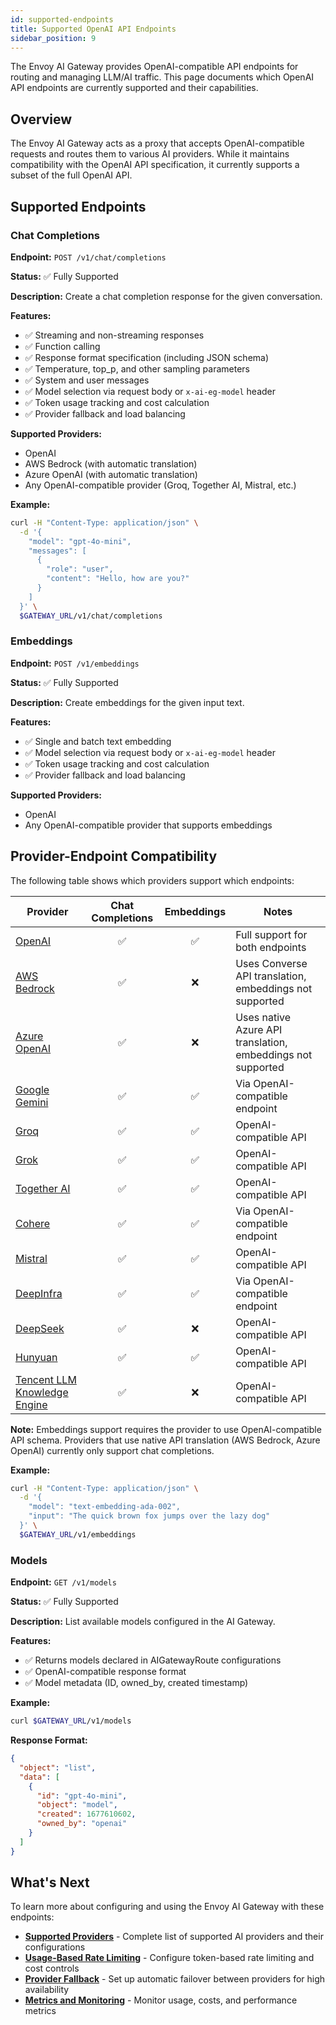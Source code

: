 ```yaml
---
id: supported-endpoints
title: Supported OpenAI API Endpoints
sidebar_position: 9
---
```


The Envoy AI Gateway provides OpenAI-compatible API endpoints for routing and managing LLM/AI traffic. This page documents which OpenAI API endpoints are currently supported and their capabilities.

## Overview

The Envoy AI Gateway acts as a proxy that accepts OpenAI-compatible requests and routes them to various AI providers. While it maintains compatibility with the OpenAI API specification, it currently supports a subset of the full OpenAI API.

## Supported Endpoints

### Chat Completions

**Endpoint:** `POST /v1/chat/completions`

**Status:** ✅ Fully Supported

**Description:** Create a chat completion response for the given conversation.

**Features:**
- ✅ Streaming and non-streaming responses
- ✅ Function calling
- ✅ Response format specification (including JSON schema)
- ✅ Temperature, top_p, and other sampling parameters
- ✅ System and user messages
- ✅ Model selection via request body or `x-ai-eg-model` header
- ✅ Token usage tracking and cost calculation
- ✅ Provider fallback and load balancing

**Supported Providers:**
- OpenAI
- AWS Bedrock (with automatic translation)
- Azure OpenAI (with automatic translation)
- Any OpenAI-compatible provider (Groq, Together AI, Mistral, etc.)

**Example:**
```bash
curl -H "Content-Type: application/json" \
  -d '{
    "model": "gpt-4o-mini",
    "messages": [
      {
        "role": "user",
        "content": "Hello, how are you?"
      }
    ]
  }' \
  $GATEWAY_URL/v1/chat/completions
```

### Embeddings

**Endpoint:** `POST /v1/embeddings`

**Status:** ✅ Fully Supported

**Description:** Create embeddings for the given input text.

**Features:**
- ✅ Single and batch text embedding
- ✅ Model selection via request body or `x-ai-eg-model` header
- ✅ Token usage tracking and cost calculation
- ✅ Provider fallback and load balancing

**Supported Providers:**
- OpenAI
- Any OpenAI-compatible provider that supports embeddings

## Provider-Endpoint Compatibility

The following table shows which providers support which endpoints:

| Provider | Chat Completions | Embeddings | Notes |
|----------|:----------------:|:----------:|-------|
| [OpenAI](https://platform.openai.com/docs/api-reference) | ✅ | ✅ | Full support for both endpoints |
| [AWS Bedrock](https://docs.aws.amazon.com/bedrock/latest/APIReference/) | ✅ | ❌ | Uses Converse API translation, embeddings not supported |
| [Azure OpenAI](https://learn.microsoft.com/en-us/azure/ai-services/openai/reference) | ✅ | ❌ | Uses native Azure API translation, embeddings not supported |
| [Google Gemini](https://ai.google.dev/gemini-api/docs/openai) | ✅ | ✅ | Via OpenAI-compatible endpoint |
| [Groq](https://console.groq.com/docs/openai) | ✅ | ✅ | OpenAI-compatible API |
| [Grok](https://docs.x.ai/docs/api-reference) | ✅ | ✅ | OpenAI-compatible API |
| [Together AI](https://docs.together.ai/docs/openai-api-compatibility) | ✅ | ✅ | OpenAI-compatible API |
| [Cohere](https://docs.cohere.com/v2/docs/compatibility-api) | ✅ | ✅ | Via OpenAI-compatible endpoint |
| [Mistral](https://docs.mistral.ai/api/) | ✅ | ✅ | OpenAI-compatible API |
| [DeepInfra](https://deepinfra.com/docs/inference) | ✅ | ✅ | Via OpenAI-compatible endpoint |
| [DeepSeek](https://api-docs.deepseek.com/) | ✅ | ❌ | OpenAI-compatible API |
| [Hunyuan](https://cloud.tencent.com/document/product/1729/111007) | ✅ | ✅ | OpenAI-compatible API |
| [Tencent LLM Knowledge Engine](https://www.tencentcloud.com/document/product/1255/70381) | ✅ | ❌ | OpenAI-compatible API |

**Note:** Embeddings support requires the provider to use OpenAI-compatible API schema. Providers that use native API translation (AWS Bedrock, Azure OpenAI) currently only support chat completions.

**Example:**
```bash
curl -H "Content-Type: application/json" \
  -d '{
    "model": "text-embedding-ada-002",
    "input": "The quick brown fox jumps over the lazy dog"
  }' \
  $GATEWAY_URL/v1/embeddings
```

### Models

**Endpoint:** `GET /v1/models`

**Status:** ✅ Fully Supported

**Description:** List available models configured in the AI Gateway.

**Features:**
- ✅ Returns models declared in AIGatewayRoute configurations
- ✅ OpenAI-compatible response format
- ✅ Model metadata (ID, owned_by, created timestamp)

**Example:**
```bash
curl $GATEWAY_URL/v1/models
```

**Response Format:**
```json
{
  "object": "list",
  "data": [
    {
      "id": "gpt-4o-mini",
      "object": "model",
      "created": 1677610602,
      "owned_by": "openai"
    }
  ]
}
```


## What's Next

To learn more about configuring and using the Envoy AI Gateway with these endpoints:

- **[Supported Providers](./supported-providers.md)** - Complete list of supported AI providers and their configurations
- **[Usage-Based Rate Limiting](./capabilities/traffic/usage-based-ratelimiting.md)** - Configure token-based rate limiting and cost controls
- **[Provider Fallback](./capabilities/traffic/fallback.md)** - Set up automatic failover between providers for high availability
- **[Metrics and Monitoring](./capabilities/observability/metrics.md)** - Monitor usage, costs, and performance metrics

[issue#609]: https://github.com/envoyproxy/ai-gateway/issues/609
